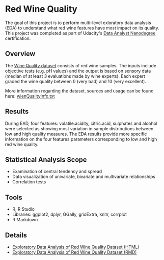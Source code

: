 # Red Wine Quality
The goal of this project is to perform multi-level exloratory data analysis (EDA) to understand what red wine features have most impact on its quality. This project was completed as part of Udacity's [Data Analyst Nanodegree](https://eu.udacity.com/course/data-analyst-nanodegree--nd002) certification.

## Overview
The [Wine Quality dataset](https://github.com/ksatola/Red-Wine-Quality/blob/master/wineQualityReds.csv) consists of red wine samples. The inputs include objective tests (e.g. pH values) and the output is based on sensory data (median of at least 3 evaluations made by wine experts). Each expert graded the wine quality between 0 (very bad) and 10 (very excellent).

More information regarding the dataset, sources and usage can be found here: [wienQualityInfo.txt](https://github.com/ksatola/Red-Wine-Quality/blob/master/wineQualityInfo.txt)

## Results
During EAD, four features: volatile.acidity, citric.acid, sulphates and alcohol were selected as showing most variation in sample distributions between low and high quality measures. The EDA results provide more specific information on the four features parameters corresponding to low and high red wine quality.  

## Statistical Analysis Scope
- Examination of central tendency and spread
- Data visualization of univariate, bivariate and multivariate relationships
- Correlation tests

## Tools
- R, R Studio
- Libraries: ggplot2, dplyr, GGally, gridExtra, knitr, corrplot
- R Markdown

## Details
- [Exploratory Data Analysis of Red Wine Quality Dataset (HTML)](https://ksatola.github.io/EDA_RedWineQuality_Final.html)
- [Exploratory Data Analysis of Red Wine Quality Dataset (RMD)](https://github.com/ksatola/Red-Wine-Quality/blob/master/EDA_RedWineQuality_Final.Rmd)

